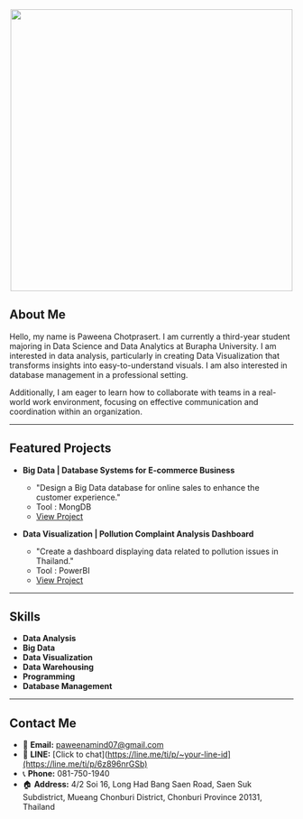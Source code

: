 <div id="header" align="center">
  <img src="https://www.iimtindia.net/Blog/wp-content/uploads/2021/06/Data-Science.jpg" width="500"/>
</div>

## About Me   
Hello, my name is Paweena Chotprasert. I am currently a third-year student majoring in Data Science and Data Analytics at Burapha University. I am interested in data analysis, particularly in creating Data Visualization that transforms insights into easy-to-understand visuals. I am also interested in database management in a professional setting.

Additionally, I am eager to learn how to collaborate with teams in a real-world work environment, focusing on effective communication and coordination within an organization.

---

## Featured Projects  
- **Big Data | Database Systems for E-commerce Business**  
  - "Design a Big Data database for online sales to enhance the customer experience."
  - Tool : MongDB
  - [View Project](#)  

- **Data Visualization | Pollution Complaint Analysis Dashboard**  
  - "Create a dashboard displaying data related to pollution issues in Thailand."
  - Tool : PowerBI
  - [View Project](#)

---

## Skills 
- **Data Analysis** 
- **Big Data** 
- **Data Visualization**
- **Data Warehousing** 
- **Programming** 
- **Database Management** 
---

## Contact Me   
- 📩 **Email:** [paweenamind07@gmail.com](mailto:paweenamind07@gmail.com)  
- 💬 **LINE:** [Click to chat](https://line.me/ti/p/~your-line-id](https://line.me/ti/p/6z896nrGSb)  
- 📞 **Phone:** 081-750-1940  
- 🏠 **Address:** 4/2 Soi 16, Long Had Bang Saen Road, Saen Suk Subdistrict, Mueang Chonburi District, Chonburi Province 20131, Thailand
